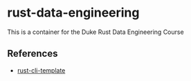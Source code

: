 # rust-data-engineering
This is a container for the Duke Rust Data Engineering Course

## References

* [rust-cli-template](https://github.com/kbknapp/rust-cli-template)
